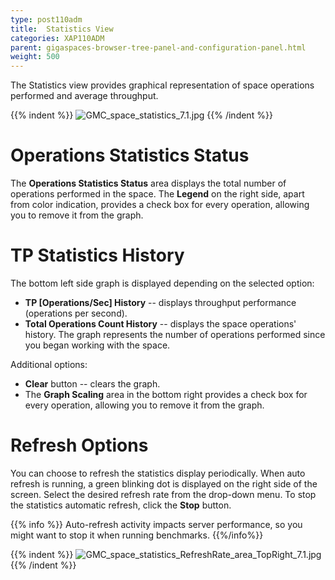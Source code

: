```yaml
---
type: post110adm
title:  Statistics View
categories: XAP110ADM
parent: gigaspaces-browser-tree-panel-and-configuration-panel.html
weight: 500
---
```



The Statistics view provides graphical representation of space operations performed and average throughput.

{{% indent %}}
![GMC_space_statistics_7.1.jpg](/attachment_files/GMC_space_statistics_7.1.jpg)
{{% /indent %}}

# Operations Statistics Status

The **Operations Statistics Status** area displays the total number of operations performed in the space. The **Legend** on the right side, apart from color indication, provides a check box for every operation, allowing you to remove it from the graph.

# TP Statistics History

The bottom left side graph is displayed depending on the selected option:

- **TP \[Operations/Sec\] History** -- displays throughput performance (operations per second).
- **Total Operations Count History** -- displays the space operations' history. The graph represents the number of operations performed since you began working with the space.

Additional options:

- **Clear** button -- clears the graph.
- The **Graph Scaling** area in the bottom right provides a check box for every operation, allowing you to remove it from the graph.

# Refresh Options

You can choose to refresh the statistics display periodically. When auto refresh is running, a green blinking dot is displayed on the right side of the screen. Select the desired refresh rate from the drop-down menu. To stop the statistics automatic refresh, click the **Stop** button.

{{% info %}}
Auto-refresh activity impacts server performance, so you might want to stop it when running benchmarks.
{{%/info%}}

{{% indent %}}
![GMC_space_statistics_RefreshRate_area_TopRight_7.1.jpg](/attachment_files/GMC_space_statistics_RefreshRate_area_TopRight_7.1.jpg)
{{% /indent %}}

